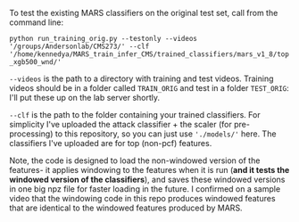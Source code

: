 

To test the existing MARS classifiers on the original test set, call from the command line:

`python run_training_orig.py --testonly --videos '/groups/Andersonlab/CMS273/' --clf '/home/kennedya/MARS_train_infer_CMS/trained_classifiers/mars_v1_8/top_xgb500_wnd/'`

`--videos` is the path to a directory with training and test videos. Training videos should be in a folder called `TRAIN_ORIG` and test in a folder `TEST_ORIG`: I'll put these up on the lab server shortly.

`--clf` is the path to the folder containing your trained classifiers. For simplicity I've uploaded the attack classifier + the scaler (for pre-processing) to this repository, so you can just use `'./models/'` here. The classifiers I've uploaded are for top (non-pcf) features.

Note, the code is designed to load the non-windowed version of the features- it applies windowing to the features when it is run (**and it tests the windowed version of the classifiers**), and saves these windowed versions in one big npz file for faster loading in the future. I confirmed on a sample video that the windowing code in this repo produces windowed features that are identical to the windowed features produced by MARS.
